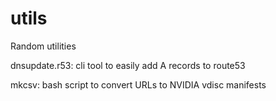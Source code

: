 # utils
Random utilities

dnsupdate.r53: cli tool to easily add A records to route53

mkcsv: bash script to convert URLs to NVIDIA vdisc manifests
